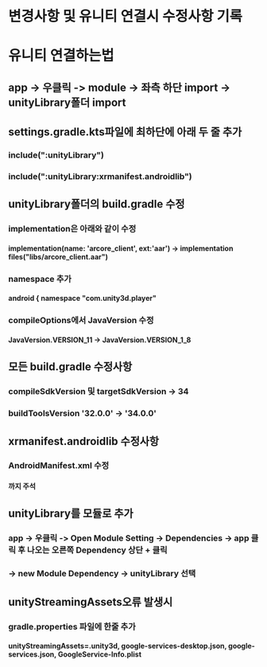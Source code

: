 # 변경사항 및 유니티 연결시 수정사항 기록


# 유니티 연결하는법
## app -> 우클릭 -> module -> 좌측 하단 import -> unityLibrary폴더 import


## settings.gradle.kts파일에 최하단에 아래 두 줄 추가
### include(":unityLibrary")
### include(":unityLibrary:xrmanifest.androidlib")


## unityLibrary폴더의 build.gradle 수정
### implementation은 아래와 같이 수정
#### implementation(name: 'arcore_client', ext:'aar') -> implementation files("libs/arcore_client.aar")

### namespace 추가
#### android { namespace "com.unity3d.player"

### compileOptions에서 JavaVersion 수정 
#### JavaVersion.VERSION_11 -> JavaVersion.VERSION_1_8


## 모든 build.gradle 수정사항
### compileSdkVersion 및 targetSdkVersion -> 34
### buildToolsVersion '32.0.0' -> '34.0.0'

## xrmanifest.androidlib 수정사항
### AndroidManifest.xml 수정
#### <application> </application>까지 주석


## unityLibrary를 모듈로 추가
### app -> 우클릭 -> Open Module Setting -> Dependencies -> app 클릭 후 나오는 오른쪽 Dependency 상단 + 클릭
### -> new Module Dependency -> unityLibrary 선택 


## unityStreamingAssets오류 발생시
### gradle.properties 파일에 한줄 추가
#### unityStreamingAssets=.unity3d, google-services-desktop.json, google-services.json, GoogleService-Info.plist
